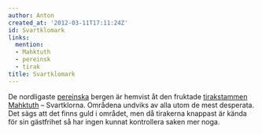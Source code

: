 ```yaml
---
author: Anton
created_at: '2012-03-11T17:11:24Z'
id: Svartklomark
links:
  mention:
  - Mahktuth
  - pereinsk
  - tirak
title: Svartklomark
---
```


De nordligaste [pereinska] bergen är hemvist åt den fruktade [tirakstammen][] [Mahktuth] –
Svartklorna. Områdena undviks av alla utom de mest desperata. Det sägs att det finns guld i området,
men då tirakerna knappast är kända för sin gästfrihet så har ingen kunnat kontrollera saken mer
noga.

  [pereinska]: pereinsk
  [tirakstammen]: tirak
  [Mahktuth]: Mahktuth
